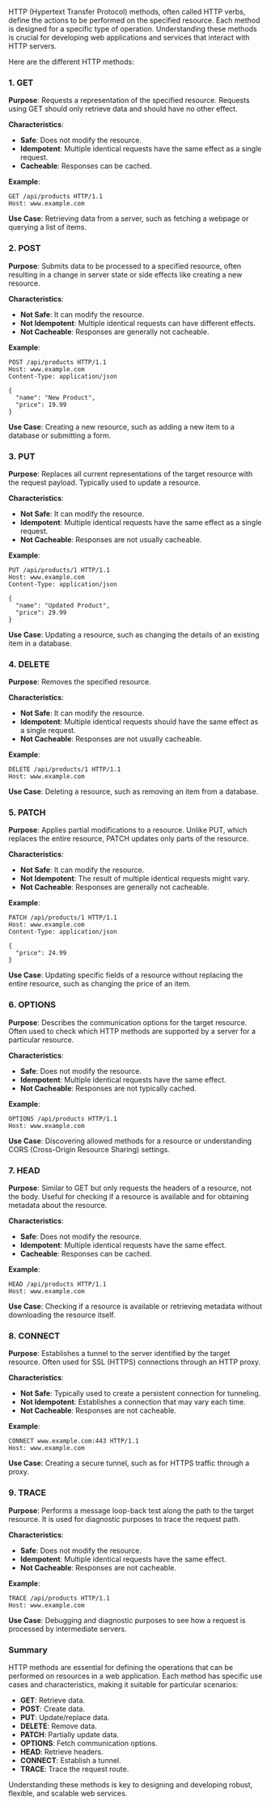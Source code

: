 HTTP (Hypertext Transfer Protocol) methods, often called HTTP verbs, define the actions to be performed on the specified resource. Each method is designed for a specific type of operation. Understanding these methods is crucial for developing web applications and services that interact with HTTP servers.

Here are the different HTTP methods:

### 1. **GET**

**Purpose**: Requests a representation of the specified resource. Requests using GET should only retrieve data and should have no other effect.

**Characteristics**:
- **Safe**: Does not modify the resource.
- **Idempotent**: Multiple identical requests have the same effect as a single request.
- **Cacheable**: Responses can be cached.

**Example**:
```http
GET /api/products HTTP/1.1
Host: www.example.com
```

**Use Case**: Retrieving data from a server, such as fetching a webpage or querying a list of items.

### 2. **POST**

**Purpose**: Submits data to be processed to a specified resource, often resulting in a change in server state or side effects like creating a new resource.

**Characteristics**:
- **Not Safe**: It can modify the resource.
- **Not Idempotent**: Multiple identical requests can have different effects.
- **Not Cacheable**: Responses are generally not cacheable.

**Example**:
```http
POST /api/products HTTP/1.1
Host: www.example.com
Content-Type: application/json

{
  "name": "New Product",
  "price": 19.99
}
```

**Use Case**: Creating a new resource, such as adding a new item to a database or submitting a form.

### 3. **PUT**

**Purpose**: Replaces all current representations of the target resource with the request payload. Typically used to update a resource.

**Characteristics**:
- **Not Safe**: It can modify the resource.
- **Idempotent**: Multiple identical requests have the same effect as a single request.
- **Not Cacheable**: Responses are not usually cacheable.

**Example**:
```http
PUT /api/products/1 HTTP/1.1
Host: www.example.com
Content-Type: application/json

{
  "name": "Updated Product",
  "price": 29.99
}
```

**Use Case**: Updating a resource, such as changing the details of an existing item in a database.

### 4. **DELETE**

**Purpose**: Removes the specified resource.

**Characteristics**:
- **Not Safe**: It can modify the resource.
- **Idempotent**: Multiple identical requests should have the same effect as a single request.
- **Not Cacheable**: Responses are not usually cacheable.

**Example**:
```http
DELETE /api/products/1 HTTP/1.1
Host: www.example.com
```

**Use Case**: Deleting a resource, such as removing an item from a database.

### 5. **PATCH**

**Purpose**: Applies partial modifications to a resource. Unlike PUT, which replaces the entire resource, PATCH updates only parts of the resource.

**Characteristics**:
- **Not Safe**: It can modify the resource.
- **Not Idempotent**: The result of multiple identical requests might vary.
- **Not Cacheable**: Responses are generally not cacheable.

**Example**:
```http
PATCH /api/products/1 HTTP/1.1
Host: www.example.com
Content-Type: application/json

{
  "price": 24.99
}
```

**Use Case**: Updating specific fields of a resource without replacing the entire resource, such as changing the price of an item.

### 6. **OPTIONS**

**Purpose**: Describes the communication options for the target resource. Often used to check which HTTP methods are supported by a server for a particular resource.

**Characteristics**:
- **Safe**: Does not modify the resource.
- **Idempotent**: Multiple identical requests have the same effect.
- **Not Cacheable**: Responses are not typically cached.

**Example**:
```http
OPTIONS /api/products HTTP/1.1
Host: www.example.com
```

**Use Case**: Discovering allowed methods for a resource or understanding CORS (Cross-Origin Resource Sharing) settings.

### 7. **HEAD**

**Purpose**: Similar to GET but only requests the headers of a resource, not the body. Useful for checking if a resource is available and for obtaining metadata about the resource.

**Characteristics**:
- **Safe**: Does not modify the resource.
- **Idempotent**: Multiple identical requests have the same effect.
- **Cacheable**: Responses can be cached.

**Example**:
```http
HEAD /api/products HTTP/1.1
Host: www.example.com
```

**Use Case**: Checking if a resource is available or retrieving metadata without downloading the resource itself.

### 8. **CONNECT**

**Purpose**: Establishes a tunnel to the server identified by the target resource. Often used for SSL (HTTPS) connections through an HTTP proxy.

**Characteristics**:
- **Not Safe**: Typically used to create a persistent connection for tunneling.
- **Not Idempotent**: Establishes a connection that may vary each time.
- **Not Cacheable**: Responses are not cacheable.

**Example**:
```http
CONNECT www.example.com:443 HTTP/1.1
Host: www.example.com
```

**Use Case**: Creating a secure tunnel, such as for HTTPS traffic through a proxy.

### 9. **TRACE**

**Purpose**: Performs a message loop-back test along the path to the target resource. It is used for diagnostic purposes to trace the request path.

**Characteristics**:
- **Safe**: Does not modify the resource.
- **Idempotent**: Multiple identical requests have the same effect.
- **Not Cacheable**: Responses are not cacheable.

**Example**:
```http
TRACE /api/products HTTP/1.1
Host: www.example.com
```

**Use Case**: Debugging and diagnostic purposes to see how a request is processed by intermediate servers.

### Summary

HTTP methods are essential for defining the operations that can be performed on resources in a web application. Each method has specific use cases and characteristics, making it suitable for particular scenarios:

- **GET**: Retrieve data.
- **POST**: Create data.
- **PUT**: Update/replace data.
- **DELETE**: Remove data.
- **PATCH**: Partially update data.
- **OPTIONS**: Fetch communication options.
- **HEAD**: Retrieve headers.
- **CONNECT**: Establish a tunnel.
- **TRACE**: Trace the request route.

Understanding these methods is key to designing and developing robust, flexible, and scalable web services.